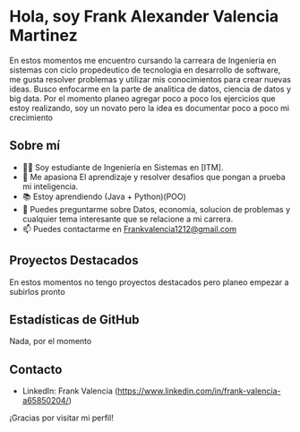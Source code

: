 # Hola, soy Frank Alexander Valencia Martinez

En estos momentos me encuentro cursando la carreara de Ingenieria en sistemas con ciclo propedeutico de tecnologia en desarrollo de software, 
me gusta resolver problemas y utilizar mis conocimientos para crear nuevas ideas. Busco enfocarme en la parte de analitica de datos,
ciencia de datos y big data. Por el momento planeo agregar poco a poco los ejercicios que estoy realizando, soy un novato pero la idea es 
documentar poco a poco mi crecimiento

## Sobre mí

- 👨‍💻 Soy estudiante de Ingeniería en Sistemas en [ITM].
- 🌱 Me apasiona El aprendizaje y resolver desafios que pongan a prueba mi inteligencia.
- 📚 Estoy aprendiendo (Java + Python)(POO)
- 💬 Puedes preguntarme sobre Datos, economia, solucion de problemas y cualquier tema interesante que se relacione a mi carrera.
- 📫 Puedes contactarme en Frankvalencia1212@gmail.com

## Proyectos Destacados

En estos momentos no tengo proyectos destacados pero planeo empezar a subirlos pronto

## Estadísticas de GitHub

Nada, por el momento

## Contacto

- LinkedIn: Frank Valencia (https://www.linkedin.com/in/frank-valencia-a65850204/)

¡Gracias por visitar mi perfil!

